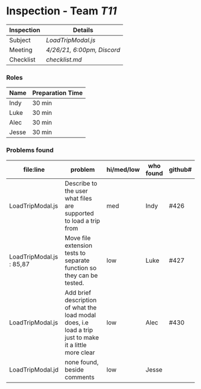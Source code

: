 # Inspection - Team *T11* 
 
| Inspection | Details |
| ----- | ----- |
| Subject | *LoadTripModal.js* |
| Meeting | *4/26/21, 6:00pm, Discord* |
| Checklist | *checklist.md* |

### Roles

| Name | Preparation Time |
| ----- | ----- |
| Indy | 30 min |
| Luke | 30 min |
| Alec | 30 min |
| Jesse | 30 min |

### Problems found

| file:line | problem | hi/med/low | who found | github#  |
| ----- | ----- | ----- | ----- | ----- |
| LoadTripModal.js | Describe to the user what files are supported to load a trip from | med | Indy | #426 |
| LoadTripModal.js : 85,87 | Move file extension tests to separate function so they can be tested. | low | Luke | #427 |
| LoadTripModal.js | Add brief description of what the load modal does, i.e load a trip just to make it a little more clear| low | Alec | #430 |
| LoadTripModal.jd | none found, beside comments | low | Jesse |  |

